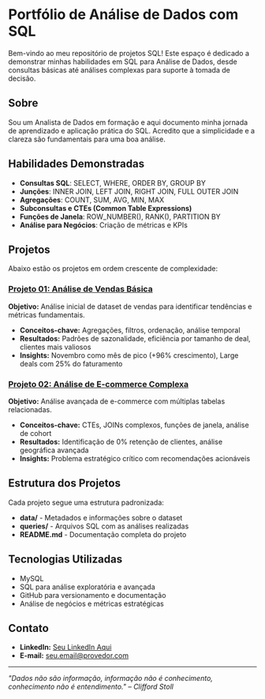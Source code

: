 # Portfólio de Análise de Dados com SQL

Bem-vindo ao meu repositório de projetos SQL! Este espaço é dedicado a demonstrar minhas habilidades em SQL para Análise de Dados, desde consultas básicas até análises complexas para suporte à tomada de decisão.

## Sobre

Sou um Analista de Dados em formação e aqui documento minha jornada de aprendizado e aplicação prática do SQL. Acredito que a simplicidade e a clareza são fundamentais para uma boa análise.

## Habilidades Demonstradas

- **Consultas SQL**: SELECT, WHERE, ORDER BY, GROUP BY
- **Junções**: INNER JOIN, LEFT JOIN, RIGHT JOIN, FULL OUTER JOIN
- **Agregações**: COUNT, SUM, AVG, MIN, MAX
- **Subconsultas e CTEs (Common Table Expressions)**
- **Funções de Janela**: ROW_NUMBER(), RANK(), PARTITION BY
- **Análise para Negócios**: Criação de métricas e KPIs

## Projetos

Abaixo estão os projetos em ordem crescente de complexidade:

### [Projeto 01: Análise de Vendas Básica](/01-projeto-basico)
**Objetivo:** Análise inicial de dataset de vendas para identificar tendências e métricas fundamentais.
- **Conceitos-chave:** Agregações, filtros, ordenação, análise temporal
- **Resultados:** Padrões de sazonalidade, eficiência por tamanho de deal, clientes mais valiosos
- **Insights:** Novembro como mês de pico (+96% crescimento), Large deals com 25% do faturamento

### [Projeto 02: Análise de E-commerce Complexa](/02-projeto-intermediario)
**Objetivo:** Análise avançada de e-commerce com múltiplas tabelas relacionadas.
- **Conceitos-chave:** CTEs, JOINs complexos, funções de janela, análise de cohort
- **Resultados:** Identificação de 0% retenção de clientes, análise geográfica avançada
- **Insights:** Problema estratégico crítico com recomendações acionáveis

## Estrutura dos Projetos

Cada projeto segue uma estrutura padronizada:

- **data/** - Metadados e informações sobre o dataset
- **queries/** - Arquivos SQL com as análises realizadas
- **README.md** - Documentação completa do projeto

## Tecnologias Utilizadas

- MySQL
- SQL para análise exploratória e avançada
- GitHub para versionamento e documentação
- Análise de negócios e métricas estratégicas

## Contato

- **LinkedIn:** [Seu LinkedIn Aqui](https://www.linkedin.com/in/seu-linkedin)
- **E-mail:** seu.email@provedor.com

---

*"Dados não são informação, informação não é conhecimento, conhecimento não é entendimento." – Clifford Stoll*
